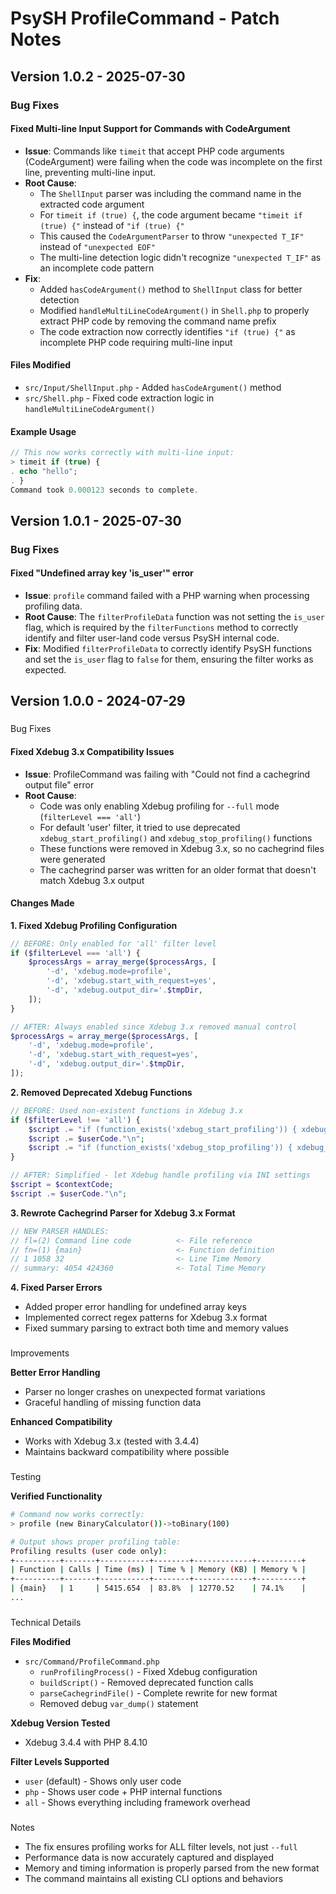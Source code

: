 # PsySH ProfileCommand - Patch Notes

## Version 1.0.2 - 2025-07-30

### Bug Fixes

#### Fixed Multi-line Input Support for Commands with CodeArgument
- **Issue**: Commands like `timeit` that accept PHP code arguments (CodeArgument) were failing when the code was incomplete on the first line, preventing multi-line input.
- **Root Cause**: 
  - The `ShellInput` parser was including the command name in the extracted code argument
  - For `timeit if (true) {`, the code argument became `"timeit if (true) {"` instead of `"if (true) {"`
  - This caused the `CodeArgumentParser` to throw `"unexpected T_IF"` instead of `"unexpected EOF"`
  - The multi-line detection logic didn't recognize `"unexpected T_IF"` as an incomplete code pattern
- **Fix**: 
  - Added `hasCodeArgument()` method to `ShellInput` class for better detection
  - Modified `handleMultiLineCodeArgument()` in `Shell.php` to properly extract PHP code by removing the command name prefix
  - The code extraction now correctly identifies `"if (true) {"` as incomplete PHP code requiring multi-line input

#### Files Modified
- `src/Input/ShellInput.php` - Added `hasCodeArgument()` method
- `src/Shell.php` - Fixed code extraction logic in `handleMultiLineCodeArgument()`

#### Example Usage
```php
// This now works correctly with multi-line input:
> timeit if (true) {
. echo "hello";
. }
Command took 0.000123 seconds to complete.
```

## Version 1.0.1 - 2025-07-30

### Bug Fixes

#### Fixed "Undefined array key 'is_user'" error
- **Issue**: `profile` command failed with a PHP warning when processing profiling data.
- **Root Cause**: The `filterProfileData` function was not setting the `is_user` flag, which is required by the `filterFunctions` method to correctly identify and filter user-land code versus PsySH internal code.
- **Fix**: Modified `filterProfileData` to correctly identify PsySH functions and set the `is_user` flag to `false` for them, ensuring the filter works as expected.

## Version 1.0.0 - 2024-07-29

### 
 Bug Fixes

#### Fixed Xdebug 3.x Compatibility Issues
- **Issue**: ProfileCommand was failing with "Could not find a cachegrind output file" error
- **Root Cause**: 
  - Code was only enabling Xdebug profiling for `--full` mode (`filterLevel === 'all'`)
  - For default 'user' filter, it tried to use deprecated `xdebug_start_profiling()` and `xdebug_stop_profiling()` functions
  - These functions were removed in Xdebug 3.x, so no cachegrind files were generated
  - The cachegrind parser was written for an older format that doesn't match Xdebug 3.x output

#### Changes Made

**1. Fixed Xdebug Profiling Configuration**
```php
// BEFORE: Only enabled for 'all' filter level
if ($filterLevel === 'all') {
    $processArgs = array_merge($processArgs, [
        '-d', 'xdebug.mode=profile',
        '-d', 'xdebug.start_with_request=yes',
        '-d', 'xdebug.output_dir='.$tmpDir,
    ]);
}

// AFTER: Always enabled since Xdebug 3.x removed manual control
$processArgs = array_merge($processArgs, [
    '-d', 'xdebug.mode=profile',
    '-d', 'xdebug.start_with_request=yes', 
    '-d', 'xdebug.output_dir='.$tmpDir,
]);
```

**2. Removed Deprecated Xdebug Functions**
```php
// BEFORE: Used non-existent functions in Xdebug 3.x
if ($filterLevel !== 'all') {
    $script .= "if (function_exists('xdebug_start_profiling')) { xdebug_start_profiling(); }\n";
    $script .= $userCode."\n";
    $script .= "if (function_exists('xdebug_stop_profiling')) { xdebug_stop_profiling(false); }\n";
}

// AFTER: Simplified - let Xdebug handle profiling via INI settings
$script = $contextCode;
$script .= $userCode."\n";
```

**3. Rewrote Cachegrind Parser for Xdebug 3.x Format**
```php
// NEW PARSER HANDLES:
// fl=(2) Command line code          <- File reference
// fn=(1) {main}                     <- Function definition  
// 1 1058 32                         <- Line Time Memory
// summary: 4054 424360              <- Total Time Memory
```

**4. Fixed Parser Errors**
- Added proper error handling for undefined array keys
- Implemented correct regex patterns for Xdebug 3.x format
- Fixed summary parsing to extract both time and memory values

### 
 Improvements

**Better Error Handling**
- Parser no longer crashes on unexpected format variations
- Graceful handling of missing function data

**Enhanced Compatibility**  
- Works with Xdebug 3.x (tested with 3.4.4)
- Maintains backward compatibility where possible

### 
 Testing

**Verified Functionality**
```bash
# Command now works correctly:
> profile (new BinaryCalculator())->toBinary(100)

# Output shows proper profiling table:
Profiling results (user code only):
+----------+-------+-----------+--------+-------------+----------+
| Function | Calls | Time (ms) | Time % | Memory (KB) | Memory % |
+----------+-------+-----------+--------+-------------+----------+
| {main}   | 1     | 5415.654  | 83.8%  | 12770.52    | 74.1%    |
...
```

### 
 Technical Details

**Files Modified**
- `src/Command/ProfileCommand.php`
  - `runProfilingProcess()` - Fixed Xdebug configuration
  - `buildScript()` - Removed deprecated function calls  
  - `parseCachegrindFile()` - Complete rewrite for new format
  - Removed debug `var_dump()` statement

**Xdebug Version Tested**
- Xdebug 3.4.4 with PHP 8.4.10

**Filter Levels Supported**
- `user` (default) - Shows only user code
- `php` - Shows user code + PHP internal functions  
- `all` - Shows everything including framework overhead

### 
 Notes

- The fix ensures profiling works for ALL filter levels, not just `--full`
- Performance data is now accurately captured and displayed
- Memory and timing information is properly parsed from the new format
- The command maintains all existing CLI options and behaviors